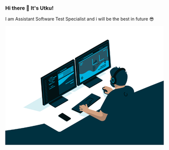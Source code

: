 ### Hi there 👋 It's Utku!


I am Assistant Software Test Specialist and i will be the best in future 😎 

<img align="right" alt="GIF" src="https://raw.githubusercontent.com/utkukilincci/utkukilincci/main/code.gif" />
